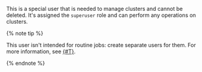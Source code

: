 This is a special user that is needed to manage clusters and cannot be deleted. It's assigned the `superuser` role and can perform any operations on clusters.

{% note tip %}

This user isn't intended for routine jobs: create separate users for them. For more information, see [{#T}](../../../managed-opensearch/operations/cluster-users.md).

{% endnote %}
